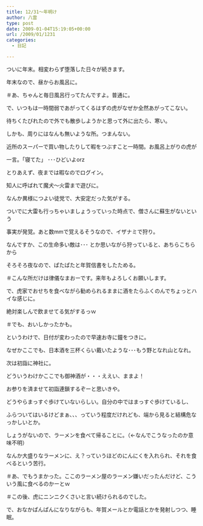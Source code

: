 ```yaml
---
title: 12/31～年明け
author: 八雲
type: post
date: 2009-01-04T15:19:05+00:00
url: /2009/01/1231
categories:
  - 日記

---
```

ついに年末。相変わらず堕落した日々が続きます。

年末なので、昼からお風呂に。
  
＃あ、ちゃんと毎日風呂行ってたんですよ。普通に。

で、いつもは一時間弱であがってくるはずの虎がなぜか全然あがってこない。
  
待ちくたびれたので外でも散歩しようかと思って外に出たら、寒い。
  
しかも、周りにはなんも無いような所。つまんない。
  
近所のスーパーで買い物したりして暇をつぶすこと一時間。お風呂上がりの虎が
  
一言。「寝てた」 ･･･ひどいよorz

とりあえず、夜までは暇なのでログイン。
  
知人に呼ばれて魔犬～火雷まで遊びに。
  
なんか異様につよい徒党で、大安定だった気がする。
  
ついでに大雷も行っちゃいましょうっていった時点で、僧さんに蘇生がないという
  
事実が発覚。あと数mmで覚えるそうなので、イザナミで狩り。
  
なんですか、この生命多い敵は･･･ とか思いながら狩っていると、あちらこちらから

そろそろ夜なので、ぱたぱたと年賀信書をしたためる。
  
＃こんな所だけは律儀なまおーです。来年もよろしくお願いします。
  
で、虎家でおせちを食べながら勧められるままに酒をたらふくのんでちょっとハイな感じに。
  
絶対楽しんで飲ませてる気がするっｗ
  
＃でも、おいしかったかも。

というわけで、日付が変わったので早速お寺に鐘をつきに。
  
なぜかここでも、日本酒を三杯くらい戴いたような･･･もう野となれ山となれ。

次は初詣に神社に。
  
どういうわけかここでも御神酒が・・・ええい、ままよ！
  
お参りを済ませて初詣連鎖するぞーと思いきや。
  
どうやらまっすぐ歩けていないらしい。自分の中ではまっすぐ歩けているし、
  
ふらついてはいるけどまぁ、、、っていう程度だけれども、端から見ると結構危なっかしいとか。
  
しょうがないので、ラーメンを食べて帰ることに。（←なんでこうなったのか意味不明）
  
なんか大盛りなラーメンに、え？っていうほどのにんにくを入れられ、それを食べるという苦行。
  
＃あ、でもうまかった。ここのラーメン屋のラーメン嫌いだったんだけど、こういう風に食べるのかーとｗ
  
＃この後、虎にニンニクくさいと言い続けられるのでした。

で、おなかぱんぱんになりながらも、年賀メールとか電話とかを発射しつつ、睡眠。